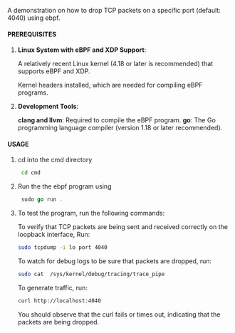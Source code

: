 A demonstration on how to drop TCP packets on a specific port (default: 4040) using ebpf.

<h4>PREREQUISITES</h4>

1. <b>Linux System with eBPF and XDP Support</b>:

    A relatively recent Linux kernel (4.18 or later is recommended) that supports eBPF and XDP.

    Kernel headers installed, which are needed for compiling eBPF programs.

2. <b>Development Tools</b>:
   
    <b>clang and llvm</b>: Required to compile the eBPF program.
    <b>go</b>: The Go programming language compiler (version 1.18 or later recommended).

<h4>USAGE</h4>

1. cd into the cmd directory
   ```bash
    cd cmd
   ```

2. Run the the ebpf program using 
   ```go
    sudo go run .
   ```

3. To test the program, run the following commands:
   
    To verify that TCP packets are being sent and received correctly on the loopback interface, Run:

   ```bash
   sudo tcpdump -i lo port 4040
   ```

   To watch for debug logs to be sure that packets are dropped, run:

   ```bash
   sudo cat  /sys/kernel/debug/tracing/trace_pipe
   ```
   
   To generate traffic, run:

   ```bash
   curl http://localhost:4040
   ```

   You should observe that the curl fails or times out, indicating that the packets are being dropped.


